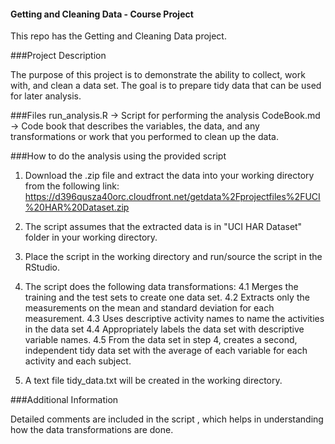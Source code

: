 #### Getting and Cleaning Data - Course Project
  This repo has the Getting and Cleaning Data project.
  
###Project Description

 The purpose of this project is to demonstrate the ability to collect, work with, and clean a data set. The goal is to prepare tidy data that can be used for later analysis. 

###Files 
  run_analysis.R -> Script for performing the analysis
  CodeBook.md    -> Code book that describes the variables, the data, and any transformations or work that you performed to clean up the data.  
  
###How to do the analysis using the provided script

  1. Download the .zip file and extract the data into your working directory from the following link:
  https://d396qusza40orc.cloudfront.net/getdata%2Fprojectfiles%2FUCI%20HAR%20Dataset.zip
  
  2. The script assumes that the extracted data is in "UCI HAR Dataset" folder in your working directory.
  3. Place the script in the working directory and run/source the script in the RStudio.
  4. The script does the following data transformations:
     4.1 Merges the training and the test sets to create one data set.
     4.2 Extracts only the measurements on the mean and standard deviation for each measurement. 
     4.3 Uses descriptive activity names to name the activities in the data set
     4.4 Appropriately labels the data set with descriptive variable names. 
     4.5 From the data set in step 4, creates a second, independent tidy data set with the average of each variable for each activity and each subject.
	 
  5. A text file tidy_data.txt will be created in the working directory.
  
###Additional Information

  Detailed comments are included in the script , which helps in understanding how the data transformations are done.
 
